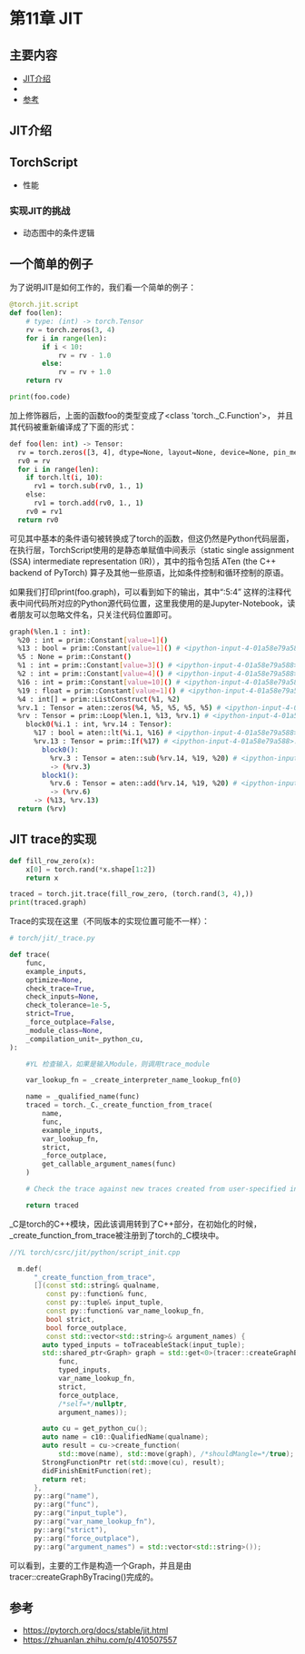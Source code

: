 # 第11章 JIT

## 主要内容
- [JIT介绍](#JIT介绍)
- [](#)
- [参考](#参考)

## JIT介绍

## TorchScript 



- 性能

### 实现JIT的挑战
- 动态图中的条件逻辑


## 一个简单的例子

为了说明JIT是如何工作的，我们看一个简单的例子：
```Python
@torch.jit.script
def foo(len):
    # type: (int) -> torch.Tensor
    rv = torch.zeros(3, 4)
    for i in range(len):
        if i < 10:
            rv = rv - 1.0
        else:
            rv = rv + 1.0
    return rv

print(foo.code)
```
加上修饰器后，上面的函数foo的类型变成了<class 'torch._C.Function'>， 并且其代码被重新编译成了下面的形式：

```Bash
def foo(len: int) -> Tensor:
  rv = torch.zeros([3, 4], dtype=None, layout=None, device=None, pin_memory=None)
  rv0 = rv
  for i in range(len):
    if torch.lt(i, 10):
      rv1 = torch.sub(rv0, 1., 1)
    else:
      rv1 = torch.add(rv0, 1., 1)
    rv0 = rv1
  return rv0
```

可见其中基本的条件语句被转换成了torch的函数，但这仍然是Python代码层面，在执行层，TorchScript使用的是静态单赋值中间表示（static single assignment (SSA) intermediate representation (IR)），其中的指令包括 ATen (the C++ backend of PyTorch) 算子及其他一些原语，比如条件控制和循环控制的原语。

如果我们打印print(foo.graph)，可以看到如下的输出，其中“<ipython-input-4-01a58e79a588>:5:4” 这样的注释代表中间代码所对应的Python源代码位置，这里我使用的是Jupyter-Notebook，读者朋友可以忽略文件名，只关注代码位置即可。

```Bash
graph(%len.1 : int):
  %20 : int = prim::Constant[value=1]()
  %13 : bool = prim::Constant[value=1]() # <ipython-input-4-01a58e79a588>:5:4
  %5 : None = prim::Constant()
  %1 : int = prim::Constant[value=3]() # <ipython-input-4-01a58e79a588>:4:21
  %2 : int = prim::Constant[value=4]() # <ipython-input-4-01a58e79a588>:4:24
  %16 : int = prim::Constant[value=10]() # <ipython-input-4-01a58e79a588>:6:15
  %19 : float = prim::Constant[value=1]() # <ipython-input-4-01a58e79a588>:7:22
  %4 : int[] = prim::ListConstruct(%1, %2)
  %rv.1 : Tensor = aten::zeros(%4, %5, %5, %5, %5) # <ipython-input-4-01a58e79a588>:4:9
  %rv : Tensor = prim::Loop(%len.1, %13, %rv.1) # <ipython-input-4-01a58e79a588>:5:4
    block0(%i.1 : int, %rv.14 : Tensor):
      %17 : bool = aten::lt(%i.1, %16) # <ipython-input-4-01a58e79a588>:6:11
      %rv.13 : Tensor = prim::If(%17) # <ipython-input-4-01a58e79a588>:6:8
        block0():
          %rv.3 : Tensor = aten::sub(%rv.14, %19, %20) # <ipython-input-4-01a58e79a588>:7:17
          -> (%rv.3)
        block1():
          %rv.6 : Tensor = aten::add(%rv.14, %19, %20) # <ipython-input-4-01a58e79a588>:9:17
          -> (%rv.6)
      -> (%13, %rv.13)
  return (%rv)

```

## JIT trace的实现

```Python
def fill_row_zero(x):
    x[0] = torch.rand(*x.shape[1:2])
    return x

traced = torch.jit.trace(fill_row_zero, (torch.rand(3, 4),))
print(traced.graph)
```

Trace的实现在这里（不同版本的实现位置可能不一样）：

```Python
# torch/jit/_trace.py

def trace(
    func,
    example_inputs,
    optimize=None,
    check_trace=True,
    check_inputs=None,
    check_tolerance=1e-5,
    strict=True,
    _force_outplace=False,
    _module_class=None,
    _compilation_unit=_python_cu,
):

    #YL 检查输入，如果是输入Module，则调用trace_module

    var_lookup_fn = _create_interpreter_name_lookup_fn(0)

    name = _qualified_name(func)
    traced = torch._C._create_function_from_trace(
        name,
        func,
        example_inputs,
        var_lookup_fn,
        strict,
        _force_outplace,
        get_callable_argument_names(func)
    )

    # Check the trace against new traces created from user-specified inputs

    return traced
```
_C是torch的C++模块，因此该调用转到了C++部分，在初始化的时候，_create_function_from_trace被注册到了torch的_C模块中。

```C++
//YL torch/csrc/jit/python/script_init.cpp

  m.def(
      "_create_function_from_trace",
      [](const std::string& qualname,
         const py::function& func,
         const py::tuple& input_tuple,
         const py::function& var_name_lookup_fn,
         bool strict,
         bool force_outplace,
         const std::vector<std::string>& argument_names) {
        auto typed_inputs = toTraceableStack(input_tuple);
        std::shared_ptr<Graph> graph = std::get<0>(tracer::createGraphByTracing(
            func,
            typed_inputs,
            var_name_lookup_fn,
            strict,
            force_outplace,
            /*self=*/nullptr,
            argument_names));

        auto cu = get_python_cu();
        auto name = c10::QualifiedName(qualname);
        auto result = cu->create_function(
            std::move(name), std::move(graph), /*shouldMangle=*/true);
        StrongFunctionPtr ret(std::move(cu), result);
        didFinishEmitFunction(ret);
        return ret;
      },
      py::arg("name"),
      py::arg("func"),
      py::arg("input_tuple"),
      py::arg("var_name_lookup_fn"),
      py::arg("strict"),
      py::arg("force_outplace"),
      py::arg("argument_names") = std::vector<std::string>());
```

可以看到，主要的工作是构造一个Graph，并且是由tracer::createGraphByTracing()完成的。



## 参考
- https://pytorch.org/docs/stable/jit.html
- https://zhuanlan.zhihu.com/p/410507557
